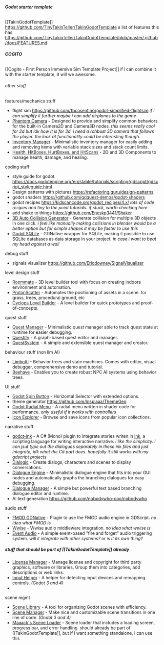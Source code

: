 ###### **Godot starter template**
[[TakinGodotTemplate]]
https://github.com/TinyTakinTeller/TakinGodotTemplate
a list of features this has
https://github.com/TinyTakinTeller/TakinGodotTemplate/blob/master/.github/docs/FEATURES.md

###### **COGITO**
[[Cogito - First Person Immersive Sim Template Project]]
if i can combine it with the starter template, it will we awesome.

###### other stuff

features/mechanics stuff
- flight sim https://github.com/fbcosentino/godot-simplified-flightsim *if i can simplify it further maybe i can add airplanes to the game*
- [Phantom Camera](https://github.com/ramokz/phantom-camera) - Designed to provide and simplify common behaviors for the built-in Camera2D and Camera3D nodes. *this seems really cool for 2d but idk how it is for 3d. i need a rohbust 3D camera that follows the player. the look at functionality could be interesting though.*
- [Inventory Manager](https://github.com/Rubonnek/inventory-manager) - Minimalistic inventory manager for easily adding and removing items with variable stack sizes and stack count limits.
- [Health, HitBoxes, HurtBoxes, and HitScans](https://github.com/cluttered-code/godot-health-hitbox-hurtbox) - 2D and 3D Components to manage health, damage, and healing.

coding stuff
- style guide for godot. https://docs.godotengine.org/en/stable/tutorials/scripting/gdscript/gdscript_styleguide.html
- Design patterns with pictures https://refactoring.guru/design-patterns
- godot shaders https://github.com/gdquest-demos/godot-shaders
- godot recipes https://kidscancode.org/godot_recipes/4.x/ *lots of code recipes and tiny to the point tutorials. if stuck, worth checking here*
- add shake to things https://github.com/Eneskp3441/Shaker
- [3D Auto Collision Generator](https://github.com/ThGnommy/godot_3d_auto_collision_generator) - Generate collision for multiple 3D objects in one click. *i feel like manually making collisions in blender would be a better option but for simple shapes it may be faster to use this*
- [Godot SQLite](https://github.com/2shady4u/godot-sqlite) - GDNative wrapper for SQLite, making it possible to use SQLite databases as data storage in your project. *in case i want to beat my head against a wall*

debug stuff
- signals visualizer https://github.com/Ericdowney/SignalVisualizer

level design stuff
- [Roommate](https://github.com/hoork/roommate) - 3D level builder tool with focus on creating indoors environment and automation.
- [ProtonScatter](https://github.com/HungryProton/scatter) - Automates the positioning of assets in a scene. for grass, trees, procedural ground, etc
- [Cyclops Level Builder](https://github.com/blackears/cyclopsLevelBuilder) - A level builder for quick prototypes and proof-of-concepts.


quest stuff
- [Quest Manager](https://github.com/Rubonnek/quest-manager) - Minimalistic quest manager able to track quest state at runtime for easier debugging.
- [Questify](https://github.com/TheWalruzz/godot-questify) - A graph-based quest editor and manager.
- [QuestSystem](https://github.com/shomykohai/quest-system) - A simple and extensible quest manager and creator.

behaviour stuff (non llm AI)
- [LimboAI](https://github.com/limbonaut/limboai) - Behavior trees and state machines. Comes with editor, visual debugger, comprehensive demo and tutorial.
- [Beehave](https://github.com/bitbrain/beehave) - Enables you to create robust NPC AI systems using behavior trees.

UI stuff
- [Godot Spin Button](https://github.com/yudinikita/godot-spin-button) - Horizontal Selector with extended options.
- theme generator https://github.com/Inspiaaa/ThemeGen
- [Godot Radial Menu](https://github.com/tavurth/godot-radial-menu) - A radial menu written in shader code for performance. *only useful if it works with controllers*
- [Icon Explorer](https://kenyoni-software.github.io/godot-addons/addons/icon_explorer) - Browse and save icons from popular icon collections.

narrative stuff
- [godot-ink](https://github.com/paulloz/godot-ink) - A C# (Mono) plugin to integrate stories writen in [ink](https://github.com/inkle/ink), a scripting language for writing interactive narrative. *i like the simplicity. i can jsut type out the dialogues separately in these ink files and just integrate, idk what the C# part does. hopefully it still works with my gdscript projects*
- [Dialogic](https://github.com/coppolaemilio/dialogic) - Create dialogs, characters and scenes to display conversations.
- [Dialogue Engine](https://github.com/Rubonnek/dialogue-engine) - Minimalistic dialogue engine that fits into your GUI nodes and automatically graphs the branching dialogues for easy debugging.
- [Dialogue Manager](https://github.com/nathanhoad/godot_dialogue_manager) - A simple but powerful text based branching dialogue editor and runtime.
- AI text generation https://github.com/nobodywho-ooo/nobodywho

audio stuff
- [FMOD GDNative](https://github.com/utopia-rise/fmod-gdnative) - Plugin to use the FMOD audio engine in GDScript. *no idea what FMOD is*
- [Wwise](https://github.com/alessandrofama/wwise-godot-integration) - Wwise audio middleware integration. *no idea what wwise is*
- [Event Audio](https://github.com/bbbscarter/event-audio-godot) - A simple event-based "fire and forget" audio triggering system. *will it integrate with other systems? or is it its own thing?*









##### stuff that should be part of [[TakinGodotTemplate]] already
- [License Manager](https://kenyoni-software.github.io/godot-addons/addons/licenses) - Manage license and copyright for third party graphics, software or libraries. Group them into categories, add descriptions or web links.
- [Input Helper](https://github.com/nathanhoad/godot_input_helper) - A helper for detecting input devices and remapping controls. _(Godot 3 and 4)_
- 

scene mgmt
- [Scene Library](https://github.com/4d49/scene-library) - A tool for organizing Godot scenes with efficiency.
- [Scene Manager](https://github.com/glass-brick/Scene-Manager) - Make nice and customizable scene transitions in one line of code. _(Godot 3 and 4)_
- [Maaack's Scene Loader](https://github.com/Maaack/Godot-Scene-Loader) - Scene loader that includes a loading screen, progress bar, and error handling.
should already be part of [[TakinGodotTemplate]], but if i want something standalone, i can use this
